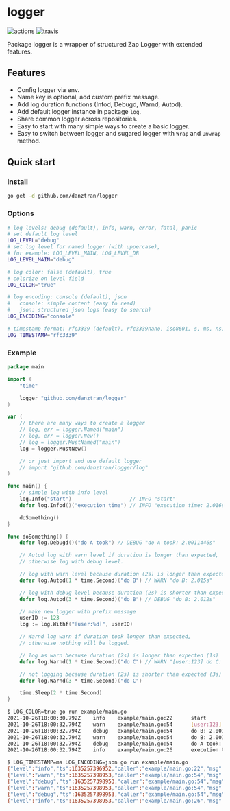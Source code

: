 # logger

![actions](https://github.com/danztran/logger/actions/workflows/main.yml/badge.svg)
[![travis](https://app.travis-ci.com/danztran/logger.svg?branch=main)](https://app.travis-ci.com/danztran/logger)

Package logger is a wrapper of structured Zap Logger with extended features.

## Features

- Config logger via env.
- Name key is optional, add custom prefix message.
- Add log duration functions (Infod, Debugd, Warnd, Autod).
- Add default logger instance in package `log`.
- Share common logger across repositories.
- Easy to start with many simple ways to create a basic logger.
- Easy to switch between logger and sugared logger with `Wrap` and `Unwrap` method.

## Quick start

### Install

```bash
go get -d github.com/danztran/logger
```

### Options

```bash
# log levels: debug (default), info, warn, error, fatal, panic
# set default log level
LOG_LEVEL="debug"
# set log level for named logger (with uppercase),
# for example: LOG_LEVEL_MAIN, LOG_LEVEL_DB
LOG_LEVEL_MAIN="debug"

# log color: false (default), true
# colorize on level field
LOG_COLOR="true"

# log encoding: console (default), json
#   console: simple content (easy to read)
#   json: structured json logs (easy to search)
LOG_ENCODING="console"

# timestamp format: rfc3339 (default), rfc3339nano, iso8601, s, ms, ns, disabled
LOG_TIMESTAMP="rfc3339"
```

### Example

```go
package main

import (
	"time"

	logger "github.com/danztran/logger"
)

var (
	// there are many ways to create a logger
	// log, err = logger.Named("main")
	// log, err = logger.New()
	// log = logger.MustNamed("main")
	log = logger.MustNew()

	// or just import and use default logger
	// import "github.com/danztran/logger/log"
)

func main() {
	// simple log with info level
	log.Info("start")                   // INFO "start"
	defer log.Infod()("execution time") // INFO "execution time: 2.016s"

	doSomething()
}

func doSomething() {
	defer log.Debugd()("do A took") // DEBUG "do A took: 2.0011446s"

	// Autod log with warn level if duration is longer than expected,
	// otherwise log with debug level.

	// log with warn level because duration (2s) is longer than expected (1s)
	defer log.Autod(1 * time.Second)("do B") // WARN "do B: 2.015s"

	// log with debug level because duration (2s) is shorter than expected (3s)
	defer log.Autod(3 * time.Second)("do B") // DEBUG "do B: 2.012s"

	// make new logger with prefix message
	userID := 123
	log := log.Withf("[user:%d]", userID)

	// Warnd log warn if duration took longer than expected,
	// otherwise nothing will be logged.

	// log as warn because duration (2s) is longer than expected (1s)
	defer log.Warnd(1 * time.Second)("do C") // WARN "[user:123] do C: 2.011s"

	// not logging because duration (2s) is shorter than expected (3s)
	defer log.Warnd(3 * time.Second)("do C")

	time.Sleep(2 * time.Second)
}
```

```bash
$ LOG_COLOR=true go run example/main.go
2021-10-26T18:00:30.792Z    info    example/main.go:22      start
2021-10-26T18:00:32.794Z    warn    example/main.go:54      [user:123] do C: 2.0010509s
2021-10-26T18:00:32.794Z    debug   example/main.go:54      do B: 2.0011264s
2021-10-26T18:00:32.794Z    warn    example/main.go:54      do B: 2.0011339s
2021-10-26T18:00:32.794Z    debug   example/main.go:54      do A took: 2.0011446s
2021-10-26T18:00:32.794Z    info    example/main.go:26      execution time: 2.0011492s

$ LOG_TIMESTAMP=ms LOG_ENCODING=json go run example/main.go
{"level":"info","ts":1635257396952,"caller":"example/main.go:22","msg":"start"}
{"level":"warn","ts":1635257398953,"caller":"example/main.go:54","msg":"[user:123] do C: 2.0010486s"}
{"level":"debug","ts":1635257398953,"caller":"example/main.go:54","msg":"do B: 2.0011176s"}
{"level":"warn","ts":1635257398953,"caller":"example/main.go:54","msg":"do B: 2.0011231s"}
{"level":"debug","ts":1635257398953,"caller":"example/main.go:54","msg":"do A took: 2.0011263s"}
{"level":"info","ts":1635257398953,"caller":"example/main.go:26","msg":"execution time: 2.0011293s"}
```
